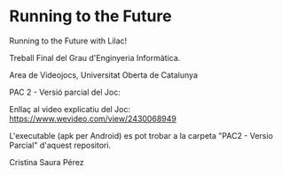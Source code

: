 # Running to the Future
Running to the Future with Lilac!

Treball Final del Grau d'Enginyeria Informàtica.

Area de Videojocs, Universitat Oberta de Catalunya


PAC 2 - Versió parcial del Joc:

Enllaç al video explicatiu del Joc: 
https://www.wevideo.com/view/2430068949

L'executable (apk per Android) es pot trobar a la carpeta "PAC2 - Versio Parcial" d'aquest repositori.

Cristina Saura Pérez
